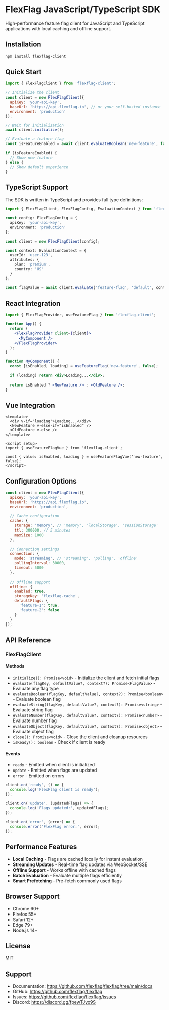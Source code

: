 # FlexFlag JavaScript/TypeScript SDK

High-performance feature flag client for JavaScript and TypeScript applications with local caching and offline support.

## Installation

```bash
npm install flexflag-client
```

## Quick Start

```javascript
import { FlexFlagClient } from 'flexflag-client';

// Initialize the client
const client = new FlexFlagClient({
  apiKey: 'your-api-key',
  baseUrl: 'https://api.flexflag.io', // or your self-hosted instance
  environment: 'production'
});

// Wait for initialization
await client.initialize();

// Evaluate a feature flag
const isFeatureEnabled = await client.evaluateBoolean('new-feature', false);

if (isFeatureEnabled) {
  // Show new feature
} else {
  // Show default experience
}
```

## TypeScript Support

The SDK is written in TypeScript and provides full type definitions:

```typescript
import { FlexFlagClient, FlexFlagConfig, EvaluationContext } from 'flexflag-client';

const config: FlexFlagConfig = {
  apiKey: 'your-api-key',
  environment: 'production'
};

const client = new FlexFlagClient(config);

const context: EvaluationContext = {
  userId: 'user-123',
  attributes: {
    plan: 'premium',
    country: 'US'
  }
};

const flagValue = await client.evaluate('feature-flag', 'default', context);
```

## React Integration

```jsx
import { FlexFlagProvider, useFeatureFlag } from 'flexflag-client';

function App() {
  return (
    <FlexFlagProvider client={client}>
      <MyComponent />
    </FlexFlagProvider>
  );
}

function MyComponent() {
  const [isEnabled, loading] = useFeatureFlag('new-feature', false);
  
  if (loading) return <div>Loading...</div>;
  
  return isEnabled ? <NewFeature /> : <OldFeature />;
}
```

## Vue Integration

```vue
<template>
  <div v-if="loading">Loading...</div>
  <NewFeature v-else-if="isEnabled" />
  <OldFeature v-else />
</template>

<script setup>
import { useFeatureFlagVue } from 'flexflag-client';

const { value: isEnabled, loading } = useFeatureFlagVue('new-feature', false);
</script>
```

## Configuration Options

```javascript
const client = new FlexFlagClient({
  apiKey: 'your-api-key',
  baseUrl: 'https://api.flexflag.io',
  environment: 'production',
  
  // Cache configuration
  cache: {
    storage: 'memory', // 'memory', 'localStorage', 'sessionStorage'
    ttl: 300000, // 5 minutes
    maxSize: 1000
  },
  
  // Connection settings
  connection: {
    mode: 'streaming', // 'streaming', 'polling', 'offline'
    pollingInterval: 30000,
    timeout: 5000
  },
  
  // Offline support
  offline: {
    enabled: true,
    storageKey: 'flexflag-cache',
    defaultFlags: {
      'feature-1': true,
      'feature-2': false
    }
  }
});
```

## API Reference

### FlexFlagClient

#### Methods

- `initialize(): Promise<void>` - Initialize the client and fetch initial flags
- `evaluate(flagKey, defaultValue?, context?): Promise<FlagValue>` - Evaluate any flag type
- `evaluateBoolean(flagKey, defaultValue?, context?): Promise<boolean>` - Evaluate boolean flag
- `evaluateString(flagKey, defaultValue?, context?): Promise<string>` - Evaluate string flag
- `evaluateNumber(flagKey, defaultValue?, context?): Promise<number>` - Evaluate number flag
- `evaluateObject(flagKey, defaultValue?, context?): Promise<object>` - Evaluate object flag
- `close(): Promise<void>` - Close the client and cleanup resources
- `isReady(): boolean` - Check if client is ready

#### Events

- `ready` - Emitted when client is initialized
- `update` - Emitted when flags are updated
- `error` - Emitted on errors

```javascript
client.on('ready', () => {
  console.log('FlexFlag client is ready');
});

client.on('update', (updatedFlags) => {
  console.log('Flags updated:', updatedFlags);
});

client.on('error', (error) => {
  console.error('FlexFlag error:', error);
});
```

## Performance Features

- **Local Caching** - Flags are cached locally for instant evaluation
- **Streaming Updates** - Real-time flag updates via WebSocket/SSE
- **Offline Support** - Works offline with cached flags
- **Batch Evaluation** - Evaluate multiple flags efficiently
- **Smart Prefetching** - Pre-fetch commonly used flags

## Browser Support

- Chrome 60+
- Firefox 55+
- Safari 12+
- Edge 79+
- Node.js 14+

## License

MIT

## Support

- Documentation: https://github.com/flexflag/flexflag/tree/main/docs
- GitHub: https://github.com/flexflag/flexflag
- Issues: https://github.com/flexflag/flexflag/issues
- Discord: https://discord.gg/fpewTJyx9S